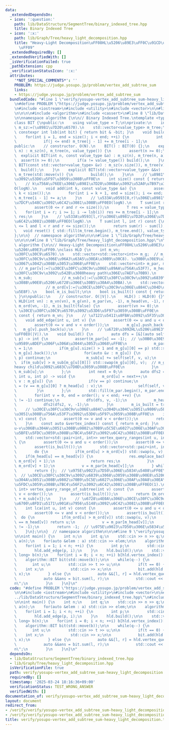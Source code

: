 ```yaml
---
data:
  _extendedDependsOn:
  - icon: ':question:'
    path: lib/DataStructure/SegmentTree/binary_indexed_tree.hpp
    title: Binary Indexed Tree
  - icon: ':x:'
    path: lib/Graph/Tree/heavy_light_decomposition.hpp
    title: "Heavy-Light Decomposition\uFF08HL\u5206\u89E3\uFF0C\u91CD\u8EFD\u5206\u89E3\
      \uFF09"
  _extendedRequiredBy: []
  _extendedVerifiedWith: []
  _isVerificationFailed: true
  _pathExtension: cpp
  _verificationStatusIcon: ':x:'
  attributes:
    '*NOT_SPECIAL_COMMENTS*': ''
    PROBLEM: https://judge.yosupo.jp/problem/vertex_add_subtree_sum
    links:
    - https://judge.yosupo.jp/problem/vertex_add_subtree_sum
  bundledCode: "#line 1 \"verify/yosupo-vertex_add_subtree_sum-heavy_light_decomposition.test.cpp\"\
    \n#define PROBLEM \"https://judge.yosupo.jp/problem/vertex_add_subtree_sum\"\n\
    \n#include <iostream>\n#include <utility>\n#include <vector>\n\n#line 1 \"lib/DataStructure/SegmentTree/binary_indexed_tree.hpp\"\
    \n\n\n\n#include <algorithm>\n#include <cassert>\n#line 8 \"lib/DataStructure/SegmentTree/binary_indexed_tree.hpp\"\
    \n\nnamespace algorithm {\n\n// Binary Indexed Tree.\ntemplate <typename T>\n\
    class BIT {\npublic:\n    using value_type = T;\n\nprivate:\n    int m_sz;  //\
    \ m_sz:=(\u8981\u7D20\u6570).\n    std::vector<value_type> m_tree;\n\n    static\
    \ constexpr int lsb(int bit) { return bit & -bit; }\n    void build() {\n    \
    \    for(int i = 1, end = size(); i < end; ++i) {\n            int j = i + lsb(i);\n\
    \            if(j <= end) m_tree[j - 1] += m_tree[i - 1];\n        }\n    }\n\n\
    public:\n    // constructor. O(N).\n    BIT() : BIT(0) {};\n    explicit BIT(int\
    \ n) : m_sz(n), m_tree(n, value_type()) {\n        assert(n >= 0);\n    }\n  \
    \  explicit BIT(int n, const value_type &a) : m_sz(n), m_tree(n, a) {\n      \
    \  assert(n >= 0);\n        if(a != value_type()) build();\n    }\n    explicit\
    \ BIT(const std::vector<value_type> &v) : m_sz(v.size()), m_tree(v) {\n      \
    \  build();\n    }\n    explicit BIT(std::vector<value_type> &&v) : m_sz(v.size()),\
    \ m_tree(std::move(v)) {\n        build();\n    }\n\n    // \u8981\u7D20\u6570\
    \u3092\u53D6\u5F97\u3059\u308B\uFF0E\n    int size() const { return m_sz; }\n\
    \    // k\u756A\u76EE\u306E\u8981\u7D20\u306Ba\u3092\u52A0\u7B97\u3059\u308B\uFF0E\
    O(logN).\n    void add(int k, const value_type &a) {\n        assert(0 <= k and\
    \ k < size());\n        for(int i = k + 1, end = size(); i <= end; i += lsb(i))\
    \ m_tree[i - 1] += a;\n    }\n    // \u533A\u9593[0,r)\u306E\u8981\u7D20\u306E\
    \u7DCF\u548C\u3092\u6C42\u3081\u308B\uFF0EO(logN).\n    T sum(int r) const {\n\
    \        assert(0 <= r and r <= size());\n        T res = value_type();\n    \
    \    for(int i = r; i >= 1; i -= lsb(i)) res += m_tree[i - 1];\n        return\
    \ res;\n    }\n    // \u533A\u9593[l,r)\u306E\u8981\u7D20\u306E\u7DCF\u548C\u3092\
    \u6C42\u3081\u308B\uFF0EO(logN).\n    T sum(int l, int r) const {\n        assert(0\
    \ <= l and l < r and r <= size());\n        return sum(r) - sum(l);\n    }\n \
    \   void reset() { std::fill(m_tree.begin(), m_tree.end(), value_type()); }\n\
    };\n\n}  // namespace algorithm\n\n\n#line 1 \"lib/Graph/Tree/heavy_light_decomposition.hpp\"\
    \n\n\n\n#line 8 \"lib/Graph/Tree/heavy_light_decomposition.hpp\"\n\nnamespace\
    \ algorithm {\n\n// Heavy-Light Decomposition\uFF08HL\u5206\u89E3\uFF0C\u91CD\u8EFD\
    \u5206\u89E3\uFF09.\nclass HLD {\n    int m_vn;                           // m_vn:=(\u30CE\
    \u30FC\u30C9\u6570).\n    std::vector<std::vector<int>> m_g;  // m_g[v][]:=(\u30CE\
    \u30FC\u30C9v\u306E\u96A3\u63A5\u30EA\u30B9\u30C8). \u30B0\u30E9\u30D5\u306F\u68EE\
    \u3067\u3042\u308B\u3053\u3068\uFF0E\n    std::vector<int> m_par, m_head;    \
    \ // m_par[v]:=(\u30CE\u30FC\u30C9v\u306E\u89AA\u756A\u53F7), m_head[v]:=(\u30CE\
    \u30FC\u30C9v\u3092\u542B\u3080heavy path\u306E\u7AEF\u70B9).\n    std::vector<int>\
    \ m_sub;             // m_sub[v]:=(\u30CE\u30FC\u30C9v\u3092\u6839\u3068\u3059\
    \u308B\u90E8\u5206\u6728\u306E\u30B5\u30A4\u30BA).\n    std::vector<int> m_ord;\
    \             // m_ord[v]:=(\u30CE\u30FC\u30C9v\u306E\u884C\u304D\u304B\u3051\u9806\
    \u5E8F).\n    bool m_is_built;\n\n    bool is_built() const { return m_is_built;\
    \ }\n\npublic:\n    // constructor. O(|V|).\n    HLD() : HLD(0) {}\n    explicit\
    \ HLD(int vn) : m_vn(vn), m_g(vn), m_par(vn, -1), m_head(vn, -1), m_sub(vn, 1),\
    \ m_ord(vn, -1), m_is_built(false) {\n        assert(vn >= 0);\n    }\n\n    //\
    \ \u30CE\u30FC\u30C9\u6570\u3092\u53D6\u5F97\u3059\u308B\uFF0E\n    int order()\
    \ const { return m_vn; }\n    // \u7121\u5411\u8FBA\u3092\u5F35\u308B\uFF0E\n\
    \    void add_edge(int u, int v) {\n        assert(0 <= u and u < order());\n\
    \        assert(0 <= v and v < order());\n        m_g[u].push_back(v);\n     \
    \   m_g[v].push_back(u);\n    }\n    // \u6728\u3092HL\u5206\u89E3\u3059\u308B\
    \uFF0EO(|V|).\n    void build() {\n        auto dfs = [&](auto self, int u, int\
    \ p) -> int {\n            assert(m_par[u] == -1);  // \u30B0\u30E9\u30D5\u306B\
    \u9589\u8DEF\u306F\u306A\u3044\u3053\u3068\uFF0E\n            m_par[u] = p, m_sub[u]\
    \ = 1;\n            if(m_g[u].size() > 1 and m_g[u][0] == p) std::swap(m_g[u][0],\
    \ m_g[u].back());\n            for(auto &v : m_g[u]) {\n                if(v ==\
    \ p) continue;\n                m_sub[u] += self(self, v, u);\n              \
    \  if(m_sub[v] > m_sub[m_g[u][0]]) std::swap(m_g[u][0], v);  // m_g[u][0]\u306B\
    heavy child\u3092\u683C\u7D0D\u3059\u308B\uFF0E\n            }\n            return\
    \ m_sub[u];\n        };\n        int next = 0;\n        auto dfs2 = [&](auto self,\
    \ int u, int p) -> void {\n            m_ord[u] = next++;\n            for(auto\
    \ v : m_g[u]) {\n                if(v == p) continue;\n                m_head[v]\
    \ = (v == m_g[u][0] ? m_head[u] : v);\n                self(self, v, u);\n   \
    \         }\n        };\n        std::fill(m_par.begin(), m_par.end(), -1);\n\
    \        for(int v = 0, end = order(); v < end; ++v) {\n            if(m_par[v]\
    \ != -1) continue;\n            dfs(dfs, v, -1);\n            m_head[v] = v;\n\
    \            dfs2(dfs2, v, -1);\n        }\n        m_is_built = true;\n    }\n\
    \    // \u30CE\u30FC\u30C9v\u306E\u884C\u304D\u304C\u3051\u9806\u5E8F\u306B\u304A\
    \u3051\u308B\u756A\u53F7\u3092\u53D6\u5F97\u3059\u308B\uFF0E\n    int vertex_index(int\
    \ v) const {\n        assert(0 <= v and v < order());\n        return m_ord[v];\n\
    \    }\n    const auto &vertex_index() const { return m_ord; }\n    // \u30D1\u30B9\
    u-v\u306B\u304A\u3051\u308B\u9802\u70B9\u5C5E\u6027\u306E\u30AF\u30A8\u30EA\u306B\
    \u5BFE\u5FDC\u3059\u308B\u7BC4\u56F2\u3092\u6C42\u3081\u308B\uFF0EO(log|V|).\n\
    \    std::vector<std::pair<int, int>> vertex_query_ranges(int u, int v) const\
    \ {\n        assert(0 <= u and u < order());\n        assert(0 <= v and v < order());\n\
    \        assert(is_built());\n        std::vector<std::pair<int, int>> res;\n\
    \        do {\n            if(m_ord[u] > m_ord[v]) std::swap(u, v);\n        \
    \    if(m_head[u] == m_head[v]) {\n                res.emplace_back(m_ord[u],\
    \ m_ord[v] + 1);\n                return res;\n            }\n            res.emplace_back(m_ord[m_head[v]],\
    \ m_ord[v] + 1);\n            v = m_par[m_head[v]];\n        } while(v != -1);\n\
    \        return {};  // \u975E\u9023\u7D50\u306E\u5834\u5408\uFF0E\n    }\n  \
    \  // \u30CE\u30FC\u30C9v\u3092\u6839\u3068\u3059\u308B\u90E8\u5206\u6728\u306B\
    \u304A\u3051\u308B\u9802\u70B9\u5C5E\u6027\u306E\u30AF\u30A8\u30EA\u306B\u5BFE\
    \u5FDC\u3059\u308B\u7BC4\u56F2\u3092\u6C42\u3081\u308B\uFF0EO(1).\n    std::pair<int,\
    \ int> vertex_query_range_of_subtree(int v) const {\n        assert(0 <= v and\
    \ v < order());\n        assert(is_built());\n        return {m_ord[v], m_ord[v]\
    \ + m_sub[v]};\n    }\n    // \u6728\u4E0A\u306E\u30CE\u30FC\u30C9u\u3068v\u306E\
    \u6700\u8FD1\u5171\u901A\u7956\u5148\u3092\u6C42\u3081\u308B\uFF0EO(log|V|).\n\
    \    int lca(int u, int v) const {\n        assert(0 <= u and u < order());\n\
    \        assert(0 <= v and v < order());\n        assert(is_built());\n      \
    \  do {\n            if(m_ord[u] > m_ord[v]) std::swap(u, v);\n            if(m_head[u]\
    \ == m_head[v]) return u;\n            v = m_par[m_head[v]];\n        } while(v\
    \ != -1);\n        return -1;  // \u975E\u9023\u7D50\u306E\u5834\u5408\uFF0E\n\
    \    }\n};\n\n}  // namespace algorithm\n\n\n#line 9 \"verify/yosupo-vertex_add_subtree_sum-heavy_light_decomposition.test.cpp\"\
    \n\nint main() {\n    int n;\n    int q;\n    std::cin >> n >> q;\n\n    std::vector<int>\
    \ a(n);\n    for(auto &elem : a) std::cin >> elem;\n\n    algorithm::HLD hld(n);\n\
    \    for(int i = 1; i < n; ++i) {\n        int p;\n        std::cin >> p;\n\n\
    \        hld.add_edge(p, i);\n    }\n    hld.build();\n\n    std::vector<long\
    \ long> b(n);\n    for(int i = 0; i < n; ++i) b[hld.vertex_index()[i]] = a[i];\n\
    \    algorithm::BIT bit(std::move(b));\n\n    while(q--) {\n        int t;\n \
    \       int u;\n        std::cin >> t >> u;\n\n        if(t == 0) {\n        \
    \    int x;\n            std::cin >> x;\n\n            bit.add(hld.vertex_index(u),\
    \ x);\n        } else {\n            auto &&[l, r] = hld.vertex_query_range_of_subtree(u);\n\
    \            auto &&ans = bit.sum(l, r);\n            std::cout << ans << \"\\\
    n\";\n        }\n    }\n}\n"
  code: "#define PROBLEM \"https://judge.yosupo.jp/problem/vertex_add_subtree_sum\"\
    \n\n#include <iostream>\n#include <utility>\n#include <vector>\n\n#include \"\
    ../lib/DataStructure/SegmentTree/binary_indexed_tree.hpp\"\n#include \"../lib/Graph/Tree/heavy_light_decomposition.hpp\"\
    \n\nint main() {\n    int n;\n    int q;\n    std::cin >> n >> q;\n\n    std::vector<int>\
    \ a(n);\n    for(auto &elem : a) std::cin >> elem;\n\n    algorithm::HLD hld(n);\n\
    \    for(int i = 1; i < n; ++i) {\n        int p;\n        std::cin >> p;\n\n\
    \        hld.add_edge(p, i);\n    }\n    hld.build();\n\n    std::vector<long\
    \ long> b(n);\n    for(int i = 0; i < n; ++i) b[hld.vertex_index()[i]] = a[i];\n\
    \    algorithm::BIT bit(std::move(b));\n\n    while(q--) {\n        int t;\n \
    \       int u;\n        std::cin >> t >> u;\n\n        if(t == 0) {\n        \
    \    int x;\n            std::cin >> x;\n\n            bit.add(hld.vertex_index(u),\
    \ x);\n        } else {\n            auto &&[l, r] = hld.vertex_query_range_of_subtree(u);\n\
    \            auto &&ans = bit.sum(l, r);\n            std::cout << ans << \"\\\
    n\";\n        }\n    }\n}\n"
  dependsOn:
  - lib/DataStructure/SegmentTree/binary_indexed_tree.hpp
  - lib/Graph/Tree/heavy_light_decomposition.hpp
  isVerificationFile: true
  path: verify/yosupo-vertex_add_subtree_sum-heavy_light_decomposition.test.cpp
  requiredBy: []
  timestamp: '2025-03-24 18:16:36+09:00'
  verificationStatus: TEST_WRONG_ANSWER
  verifiedWith: []
documentation_of: verify/yosupo-vertex_add_subtree_sum-heavy_light_decomposition.test.cpp
layout: document
redirect_from:
- /verify/verify/yosupo-vertex_add_subtree_sum-heavy_light_decomposition.test.cpp
- /verify/verify/yosupo-vertex_add_subtree_sum-heavy_light_decomposition.test.cpp.html
title: verify/yosupo-vertex_add_subtree_sum-heavy_light_decomposition.test.cpp
---
```

